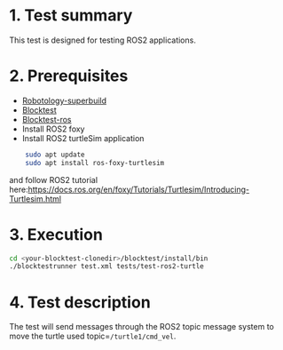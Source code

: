 # 1. Test summary
This test is designed for testing ROS2 applications.

# 2. Prerequisites
- [Robotology-superbuild](https://github.com/robotology/robotology-superbuild)
- [Blocktest](https://github.com/robotology/blocktest)
- [Blocktest-ros](https://github.com/robotology/blocktest-ros-plugins)
- Install ROS2 foxy
- Install ROS2 turtleSim application
```bash
    sudo apt update
    sudo apt install ros-foxy-turtlesim
   ```
   and follow ROS2 tutorial here:https://docs.ros.org/en/foxy/Tutorials/Turtlesim/Introducing-Turtlesim.html

# 3. Execution
```bash
cd <your-blocktest-clonedir>/blocktest/install/bin
./blocktestrunner test.xml tests/test-ros2-turtle
```

# 4. Test description
The test will send messages through the ROS2 topic message system to move the turtle used topic=`/turtle1/cmd_vel`.